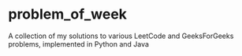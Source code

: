 # problem_of_week
A collection of my solutions to various LeetCode and GeeksForGeeks problems, implemented in Python and Java
